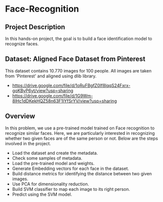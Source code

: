# Face-Recognition
 
## Project Description
In this hands-on project, the goal is to build a face identification model to recognize faces.
## Dataset: Aligned Face Dataset from Pinterest
This dataset contains 10.770 images for 100 people. All images are taken from 'Pinterest' and 
aligned using dlib library.

* https://drive.google.com/file/d/1oRuFBgfZ0If8lqqS24Fxrx-goKByP6yt/view?usp=sharing
* https://drive.google.com/file/d/1G9Wm-8lHc1dDKekHQZ58n63F1IYfSrYV/view?usp=sharing

## Overview
In this problem, we use a pre-trained model trained on Face recognition to recognize similar 
faces.
Here, we are particularly interested in recognizing whether two given faces are of the same 
person or not. Below are the steps involved in the project.
* Load the dataset and create the metadata.
* Check some samples of metadata.
* Load the pre-trained model and weights.
* Generate Embedding vectors for each face in the dataset.
* Build distance metrics for identifying the distance between two given images.
* Use PCA for dimensionality reduction.
* Build SVM classifier to map each image to its right person.
* Predict using the SVM model.
